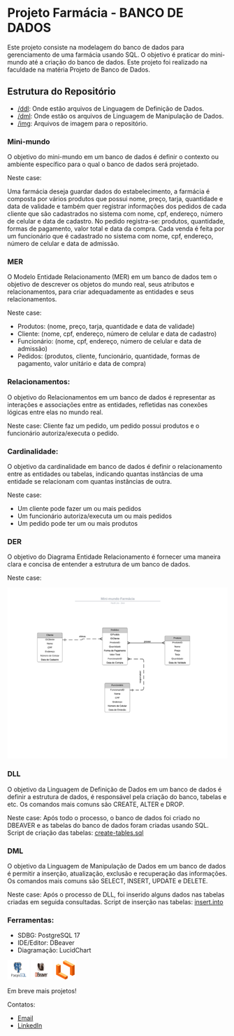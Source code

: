 # Projeto Farmácia - BANCO DE DADOS

Este projeto consiste na modelagem do banco de dados para gerenciamento de uma farmácia usando SQL. O objetivo é praticar do mini-mundo até a criação do banco de dados. Este projeto foi realizado na faculdade na matéria Projeto de Banco de Dados.

## Estrutura do Repositório

- [/ddl](/ddl): Onde estão arquivos de Linguagem de Definição de Dados.
- [/dml](/dml): Onde estão os arquivos de Linguagem de Manipulação de Dados.
- [/img](/img): Arquivos de imagem para o repositório. 

### Mini-mundo

O objetivo do mini-mundo em um banco de dados é definir o contexto ou ambiente específico para o qual o banco de dados será projetado.

Neste case:

Uma farmácia deseja guardar dados do estabelecimento, a farmácia é composta por vários produtos que possui nome, preço, tarja, quantidade e data de validade e também quer registrar informações dos pedidos de cada cliente que são cadastrados no sistema com nome, cpf, endereço, número de celular e data de cadastro. No pedido registra-se: produtos, quantidade, formas de pagamento, valor total e data da compra. Cada venda é feita por um funcionário que é cadastrado no sistema com nome, cpf, endereço, número de celular e data de admissão.

### MER

O Modelo Entidade Relacionamento (MER) em um banco de dados tem o objetivo de descrever os objetos do mundo real, seus atributos e relacionamentos, para criar adequadamente as entidades e seus relacionamentos.

Neste case:

- Produtos:
    (nome, preço, tarja, quantidade e data de validade)
- Cliente:
    (nome, cpf, endereço, número de celular e data de cadastro)
- Funcionário:
    (nome, cpf, endereço, número de celular e data de admissão)
- Pedidos:
    (produtos, cliente, funcionário, quantidade, formas de pagamento, valor unitário e data de compra)

### Relacionamentos:
O objetivo do Relacionamentos em um banco de dados é representar as interações e associações entre as entidades, refletidas nas conexões lógicas entre elas no mundo real.

Neste case:
Cliente faz um pedido, um pedido possui produtos e o funcionário autoriza/executa o pedido.

### Cardinalidade:
O objetivo da cardinalidade em banco de dados é definir o relacionamento entre as entidades ou tabelas, indicando quantas instâncias de uma entidade se relacionam com quantas instâncias de outra.

Neste case:
- Um cliente pode fazer um ou mais pedidos
- Um funcionário autoriza/executa um ou mais pedidos
- Um pedido pode ter um ou mais produtos

### DER
O objetivo do Diagrama Entidade Relacionamento é fornecer uma maneira clara e concisa de entender a estrutura de um banco de dados.

Neste case:

<img src="/img/der.png" alt = "der">

### DLL
O objetivo da Linguagem de Definição de Dados em um banco de dados é definir a estrutura de dados, é responsável pela criação do banco, tabelas e etc. Os comandos mais comuns são CREATE, ALTER e DROP.

Neste case:
Após todo o processo, o banco de dados foi criado no DBEAVER e as tabelas do banco de dados foram criadas usando SQL. Script de criação das tabelas: [create-tables.sql](./ddl/create-tables.sql)

### DML
O objetivo da Linguagem de Manipulação de Dados em um banco de dados é permitir a inserção, atualização, exclusão e recuperação das informações. Os comandos mais comuns são SELECT, INSERT, UPDATE e DELETE.

Neste case:
Após o processo de DLL, foi inserido alguns dados nas tabelas criadas em seguida consultadas. Script de inserção nas tabelas: [insert.into](./dml/insert-into.sql)

### Ferramentas:

- SDBG: PostgreSQL 17
- IDE/Editor: DBeaver
- Diagramação: LucidChart

<img src="./img/postgresql.png" alt = "postgresql" width="50" height="45"> <img src="./img/dbeaver.png" alt = "dbeaver" width="50" height="45"> <img src="./img/lucidchart.png" alt = "lucidchart" width="50" height="45">


Em breve mais projetos!

Contatos:
- [Email](mailto:j.marcoscor04@gmail.com)
- [LinkedIn](https://www.linkedin.com/in/jeanmarcoscor)
